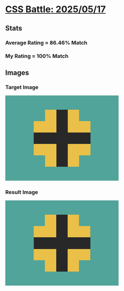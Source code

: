 # [CSS Battle: 2025/05/17](https://cssbattle.dev/play/0nqNpNdB9PWRtApFDCX3)

## Stats

### Average Rating = 86.46% Match

### My Rating = 100% Match

## Images

### Target Image

![](./images/target.png)

### Result Image

![](./images/result.png)
